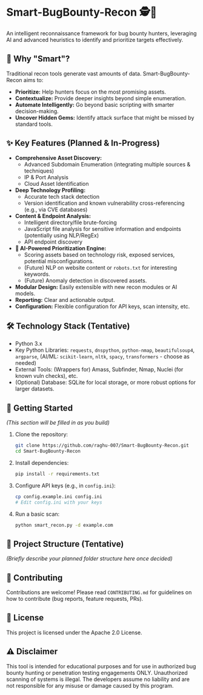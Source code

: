 # Smart-BugBounty-Recon 🕵️🧠

An intelligent reconnaissance framework for bug bounty hunters, leveraging AI and advanced heuristics to identify and prioritize targets effectively.

## 🚀 Why "Smart"?

Traditional recon tools generate vast amounts of data. Smart-BugBounty-Recon aims to:
*   **Prioritize:** Help hunters focus on the most promising assets.
*   **Contextualize:** Provide deeper insights beyond simple enumeration.
*   **Automate Intelligently:** Go beyond basic scripting with smarter decision-making.
*   **Uncover Hidden Gems:** Identify attack surface that might be missed by standard tools.

## ✨ Key Features (Planned & In-Progress)

*   **Comprehensive Asset Discovery:**
    *   Advanced Subdomain Enumeration (integrating multiple sources & techniques)
    *   IP & Port Analysis
    *   Cloud Asset Identification
*   **Deep Technology Profiling:**
    *   Accurate tech stack detection
    *   Version identification and known vulnerability cross-referencing (e.g., via CVE databases)
*   **Content & Endpoint Analysis:**
    *   Intelligent directory/file brute-forcing
    *   JavaScript file analysis for sensitive information and endpoints (potentially using NLP/RegEx)
    *   API endpoint discovery
*   **🧠 AI-Powered Prioritization Engine:**
    *   Scoring assets based on technology risk, exposed services, potential misconfigurations.
    *   (Future) NLP on website content or `robots.txt` for interesting keywords.
    *   (Future) Anomaly detection in discovered assets.
*   **Modular Design:** Easily extensible with new recon modules or AI models.
*   **Reporting:** Clear and actionable output.
*   **Configuration:** Flexible configuration for API keys, scan intensity, etc.

## 🛠️ Technology Stack (Tentative)

*   Python 3.x
*   Key Python Libraries: `requests`, `dnspython`, `python-nmap`, `beautifulsoup4`, `argparse`, (AI/ML: `scikit-learn`, `nltk`, `spacy`, `transformers` - choose as needed)
*   External Tools: (Wrappers for) Amass, Subfinder, Nmap, Nuclei (for known vuln checks), etc.
*   (Optional) Database: SQLite for local storage, or more robust options for larger datasets.

## 🏁 Getting Started

*(This section will be filled in as you build)*

1.  Clone the repository:
    ```bash
    git clone https://github.com/raghu-007/Smart-BugBounty-Recon.git
    cd Smart-BugBounty-Recon
    ```
2.  Install dependencies:
    ```bash
    pip install -r requirements.txt
    ```
3.  Configure API keys (e.g., in `config.ini`):
    ```bash
    cp config.example.ini config.ini
    # Edit config.ini with your keys
    ```
4.  Run a basic scan:
    ```bash
    python smart_recon.py -d example.com
    ```

## 📂 Project Structure (Tentative)

*(Briefly describe your planned folder structure here once decided)*

## 🤝 Contributing

Contributions are welcome! Please read `CONTRIBUTING.md` for guidelines on how to contribute (bug reports, feature requests, PRs).

## 📜 License

This project is licensed under the Apache 2.0 License.

## ⚠️ Disclaimer

This tool is intended for educational purposes and for use in authorized bug bounty hunting or penetration testing engagements ONLY. Unauthorized scanning of systems is illegal. The developers assume no liability and are not responsible for any misuse or damage caused by this program.
<!-- GitAds-Verify: TFWSO7FC274G62S3REGD41G7V8H5F1GT -->